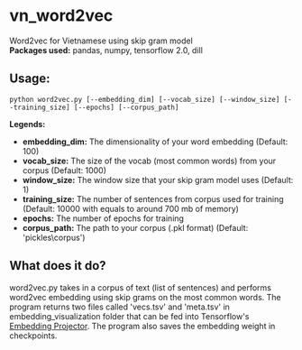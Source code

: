 # vn_word2vec
Word2vec for Vietnamese using skip gram model  
**Packages used:** pandas, numpy, tensorflow 2.0, dill  
## **Usage:**
```
python word2vec.py [--embedding_dim] [--vocab_size] [--window_size] [--training_size] [--epochs] [--corpus_path]
```
**Legends:**  
- **embedding_dim:** The dimensionality of your word embedding (Default: 100)  
- **vocab_size:** The size of the vocab (most common words) from your corpus (Default: 1000)  
- **window_size:** The window size that your skip gram model uses (Default: 1)  
- **training_size:** The number of sentences from corpus used for training (Default: 10000 with equals to around 700 mb of memory)  
- **epochs:** The number of epochs for training
- **corpus_path:** The path to your corpus (.pkl format) (Default: 'pickles\\corpus')
## **What does it do?**  
word2vec.py takes in a corpus of text (list of sentences) and performs word2vec embedding using skip grams on the most common words. The program returns two files called 'vecs.tsv' and 'meta.tsv' in embedding_visualization folder that can be fed into Tensorflow's [Embedding Projector](http://projector.tensorflow.org/). The program also saves the embedding weight in checkpoints.
